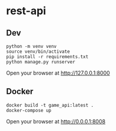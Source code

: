 # rest-api

## Dev

```shell
python -m venv venv
source venv/bin/activate
pip install -r requirements.txt
python manage.py runserver
```

Open your browser at http://127.0.0.1:8000

## Docker

```shell
docker build -t game_api:latest .
docker-compose up
```

Open your browser at http://0.0.0.1:8008
